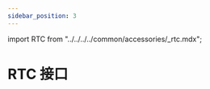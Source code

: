 ```yaml
---
sidebar_position: 3
---
```


import RTC from "../../../../common/accessories/\_rtc.mdx";

# RTC 接口

<RTC product="Radxa CM3I IO Board" rtc_connection_img="/img/cm3i/cm3i-io-rtc.webp" />
